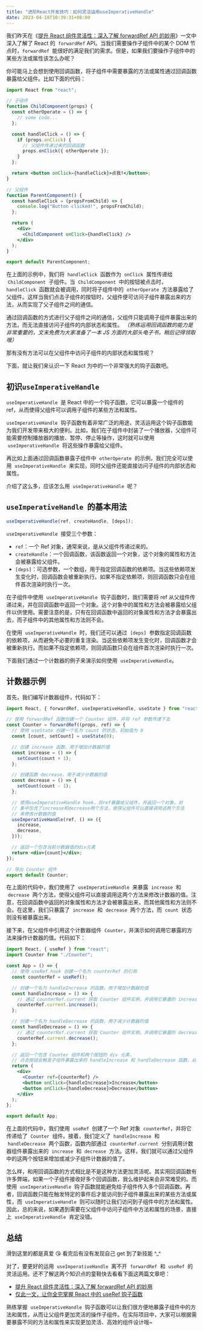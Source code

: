 ```yaml
---
title: "进阶React开发技巧：如何灵活运用useImperativeHandle"
date: 2023-04-18T10:39:31+08:00
---
```


我们昨天在《[提升 React 组件灵活性：深入了解 forwardRef API 的妙用](https://mp.weixin.qq.com/s?__biz=MzIzMDM4MzE3Mw==&mid=2247485147&idx=1&sn=d0948ec534dd2fbdabea15fc051edef4&chksm=e8b50df1dfc284e729f0d52fc986f40e9b7d8f40290d412f37cf0ac647ea262fd0595b1133c9&token=1904127190&lang=zh_CN#rd)》一文中深入了解了 React 的  `forwardRef` API。当我们需要操作子组件中的某个 DOM 节点时，`forwardRef`  能很好的满足我们的需求。但是，如果我们要操作子组件中的某些方法或属性该怎么办呢？

你可能马上会想到使用回调函数，将子组件中需要暴露的方法或属性通过回调函数暴露给父组件。比如下面的代码：

```jsx
import React from "react";

// 子组件
function ChildComponent(props) {
  const otherOperate = () => {
    // some code...
  };

  const handleClick = () => {
    if (props.onClick) {
      // 父组件传递过来的回调函数
      props.onClick({ otherOperate });
    }
  };

  return <button onClick={handleClick}>点我!</button>;
}

// 父组件
function ParentComponent() {
  const handleClick = (propsFromChild) => {
    console.log("Button clicked!", propsFromChild);
  };

  return (
    <div>
      <ChildComponent onClick={handleClick} />
    </div>
  );
}

export default ParentComponent;
```

在上面的示例中，我们将  `handleClick`  函数作为  `onClick`  属性传递给  `ChildComponent`  子组件。当  `ChildComponent`  中的按钮被点击时，`handleClick`  函数就会被调用，同时将子组件中的  `otherOperate`  方法暴露给了父组件。这样当我们点击子组件的按钮时，父组件便可访问子组件暴露出来的方法，从而实现了父子组件之间的通信。

通过回调函数的方式进行父子组件之间的通信，父组件只能调用子组件暴露出来的方法，而无法直接访问子组件的内部状态和属性。 _（熟练运用回调函数的能力是非常重要的，文末免费为大家准备了一本 JS 方面的大部头电子书，稍后记得领取哦）_

那有没有方法可以在父组件中访问子组件的内部状态和属性呢？

下面，就让我们来认识一下 React 为中的一个非常强大的钩子函数吧。

## 初识`useImperativeHandle`

`useImperativeHandle`  是 React 中的一个钩子函数，它可以暴露一个组件的 ref，从而使得父组件可以调用子组件的某些方法和属性。

`useImperativeHandle`  钩子函数有着非常广泛的用途，灵活运用这个钩子函数能为我们开发带来极大的便利。比如，我们在子组件中封装了一个播放器，父组件可能需要控制播放器的播放、暂停、停止等操作，这时就可以使用  `useImperativeHandle`  将这些操作暴露给父组件。

再比如上面通过回调函数暴露子组件中  `otherOperate`  的示例，我们完全可以使用  `useImperativeHandle`  来实现，同时父组件还能直接访问子组件的内部状态和属性。

介绍了这么多，应该怎么用  `useImperativeHandle`  呢？

## `useImperativeHandle`  的基本用法

```js
useImperativeHandle(ref, createHandle, [deps]);
```

`useImperativeHandle`  接受三个参数：

- `ref`：一个 Ref 对象，通常来说，是从父组件传递过来的。
- `createHandle`：一个回调函数，该函数返回一个对象，这个对象的属性和方法会被暴露给父组件。
- `[deps]`：可选参数，一个数组，用于指定回调函数的依赖项。当这些依赖项发生变化时，回调函数会被重新执行。如果不指定依赖项，则回调函数只会在组件首次渲染时执行一次。

在子组件中使用  `useImperativeHandle`  钩子函数时，我们需要将 ref 从父组件传递过来，并在回调函数中返回一个对象。这个对象中的属性和方法会被暴露给父组件以供使用。需要注意的是，只有在回调函数中返回的对象属性和方法才会暴露出去，而子组件中的其他属性和方法则不会。

在使用  `useImperativeHandle`  时，我们还可以通过  `[deps]`  参数指定回调函数的依赖项，从而避免不必要的重复渲染。当这些依赖项发生变化时，回调函数才会被重新执行。而如果不指定依赖项，则回调函数只会在组件首次渲染时执行一次。

下面我们通过一个计数器的例子来演示如何使用  `useImperativeHandle`。

## 计数器示例

首先，我们编写计数器组件，代码如下：

```jsx
import React, { forwardRef, useImperativeHandle, useState } from "react";

// 使用 forwardRef 函数创建一个 Counter 组件，并将 ref 参数传递下去
const Counter = forwardRef((props, ref) => {
  // 使用 useState 创建一个名为 count 的状态，初始值为 0
  const [count, setCount] = useState(0);

  // 创建 increase 函数，用于增加计数器的值
  const increase = () => {
    setCount(count + 1);
  };

  // 创建函数 decrease，用于减少计数器的值
  const decrease = () => {
    setCount(count - 1);
  };

  // 使用useImperativeHandle hook，将ref暴露给父组件，并返回一个对象，对
  // 象中包含了increase和decrease两个方法，使得父组件可以直接调用这两个方法
  // 来修改计数器的值
  useImperativeHandle(ref, () => ({
    increase,
    decrease,
  }));

  // 返回一个包含当前计数器值的div元素
  return <div>{count}</div>;
});

// 导出 Counter 组件
export default Counter;
```

在上面的代码中，我们使用了  `useImperativeHandle`  来暴露  `increase`  和  `decrease`  两个方法，使得父组件可以直接调用这两个方法来修改计数器的值。注意，在回调函数中返回的对象属性和方法才会被暴露出来，而其他属性和方法则不会。在这里，我们只暴露了  `increase`  和  `decrease`  两个方法，而  `count`  状态则没有被暴露出来。

接下来，在父组件中引用这个计数器组件  `Counter`，并演示如何调用它暴露的方法来操作计数器的值。代码如下：

```jsx
import React, { useRef } from "react";
import Counter from "./Counter";

const App = () => {
  // 使用 useRef hook 创建一个名为 counterRef 的引用
  const counterRef = useRef();

  // 创建一个名为 handleIncrease 的函数，用于增加计数器的值
  const handleIncrease = () => {
    // 通过 counterRef.current 获取 Counter 组件实例，并调用它暴露的 increase 方法
    counterRef.current.increase();
  };

  // 创建一个名为 handleDecrease 的函数，用于减少计数器的值
  const handleDecrease = () => {
    // 通过 counterRef.current 获取 Counter 组件实例，并调用它暴露的 decrease 方法
    counterRef.current.decrease();
  };

  // 返回一个包含 Counter 组件和两个按钮的 div 元素，
  // 点击按钮会触发子组件暴露出来的 handleIncrease 和 handleDecrease 函数，从而操作计数器的值
  return (
    <div>
      <Counter ref={counterRef} />
      <button onClick={handleIncrease}>Increase</button>
      <button onClick={handleDecrease}>Decrease</button>
    </div>
  );
};

export default App;
```

在上面的代码中，我们使用  `useRef`  创建了一个 Ref 对象  `counterRef`，并将它传递给了  `Counter`  组件。接着，我们定义了  `handleIncrease`  和  `handleDecrease`  两个函数，函数内部通过  `counterRef.current`  分别调用计数器组件暴露出来的  `increase`  和  `decrease`  方法。这样，我们就可以通过父组件中的这两个按钮来增加或减少子组件计数器的值了。

怎么样，和用回调函数的方式相比是不是这种方法更加灵活呢。其实用回调函数有许多弊端，如果一个子组件接收好多个回调函数，我么维护起来会非常难受的。而使用  `useImperativeHandle`  钩子函数就能避免给子组件传入多个回调函数。再者，回调函数只能在触发特定的事件后才能访问到子组件暴露出来的某些方法或属性，而  `useImperativeHandle`  则可以随时让我们访问到子组件中的方法和属性。因此，总的来说，如果遇到需要在父组件中访问子组件中方法和属性的场景，直接上  `useImperativeHandle`  肯定没错。

## 总结

滑到这里的都是真爱 😘 看完后有没有发现自己 get 到了新技能 ^\_^

对了，要更好的运用  `useImperativeHandle`  离不开  `forwardRef`  和  `useRef`  的灵活运用。还不了解这两个知识点的童鞋快去看看下面这两篇文章吧：

- [提升 React 组件灵活性：深入了解 forwardRef API 的妙用](https://mp.weixin.qq.com/s?__biz=MzIzMDM4MzE3Mw==&mid=2247485147&idx=1&sn=d0948ec534dd2fbdabea15fc051edef4&chksm=e8b50df1dfc284e729f0d52fc986f40e9b7d8f40290d412f37cf0ac647ea262fd0595b1133c9&token=1904127190&lang=zh_CN#rd)
- [仅此一文，让你全完掌握 React 中的 useRef 钩子函数](https://mp.weixin.qq.com/s?__biz=MzIzMDM4MzE3Mw==&mid=2247485109&idx=1&sn=91eeea7f7b53e0d8a136d4877ad65fea&chksm=e8b50d9fdfc284894782520d9ae159e0debf47a30a5d3a810f9ec3435799c4c10dd4e9983090#rd)

熟练掌握  `useImperativeHandle`  钩子函数可以让我们很方便地暴露子组件中的方法和属性，从而让父组件更加灵活的操作子组件。在实际项目中，大家可以根据需要暴露不同的方法和属性来实现更加灵活、高效的组件设计哦~
